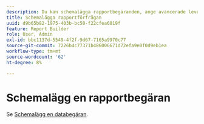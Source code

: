 ```yaml
---
description: Du kan schemalägga rapportbegäranden, ange avancerade leveransalternativ, ange mottagare och visa schemahistoriken. Med avancerade leveransalternativ kan du konfigurera rapporter som du vill skicka vid en viss tidpunkt eller i intervall. Du kan också ange i vilket filformat rapporten ska skickas.
title: Schemalägga rapportförfrågan
uuid: d9b65b82-1975-403b-bc50-f22cfea6019f
feature: Report Builder
role: User, Admin
exl-id: bbc1137d-5549-4f2f-9d67-7165a9970c77
source-git-commit: 7226b4c77371b486006671d72efa9e0f0d9eb1ea
workflow-type: tm+mt
source-wordcount: '62'
ht-degree: 8%

---
```


# Schemalägg en rapportbegäran

Se [Schemalägg en databegäran](/help/analyze/report-builder/t-schedule-a-data-request.md).
